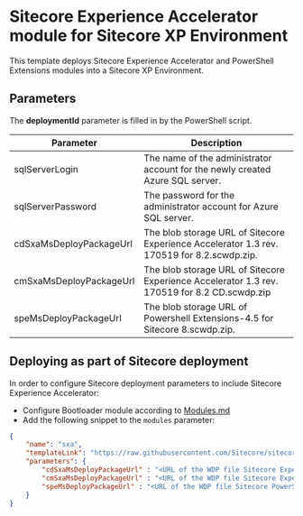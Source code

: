# Sitecore Experience Accelerator module for Sitecore XP Environment


This template deploys Sitecore Experience Accelerator and PowerShell Extensions modules into a Sitecore XP Environment.

## Parameters

The **deploymentId** parameter is filled in by the PowerShell script.

| Parameter                                    | Description
-----------------------------------------------|------------------------------------------------
| sqlServerLogin                               | The name of the administrator account for the newly created Azure SQL server.
| sqlServerPassword                            | The password for the administrator account for Azure SQL server.
| cdSxaMsDeployPackageUrl                      | The blob storage URL of Sitecore Experience Accelerator 1.3 rev. 170519 for 8.2.scwdp.zip.
| cmSxaMsDeployPackageUrl                      | The blob storage URL of Sitecore Experience Accelerator 1.3 rev. 170519 for 8.2 CD.scwdp.zip
| speMsDeployPackageUrl                        | The blob storage URL of Powershell Extensions-4.5 for Sitecore 8.scwdp.zip.

## Deploying as part of Sitecore deployment

In order to configure Sitecore deployment parameters to include Sitecore Experience Accelerator:

  * Configure Bootloader module according to [Modules.md](../../Modules.md)
  * Add the following snippet to the `modules` parameter:

```JSON
{
    "name": "sxa",
    "templateLink": "https://raw.githubusercontent.com/Sitecore/sitecore-azure-quickstart-templates/master/SXA/xp/azuredeploy.json",
    "parameters": {
        "cdSxaMsDeployPackageUrl" : "<URL of the WDP file Sitecore Experience Accelerator * CD.scwdp.zip>",
        "cmSxaMsDeployPackageUrl" : "<URL of the WDP file Sitecore Experience Accelerator *.scwdp.zip>",
        "speMsDeployPackageUrl" : "<URL of the WDP file Sitecore PowerShell Extensions *.scwdp.zip>"
    }
}
```
